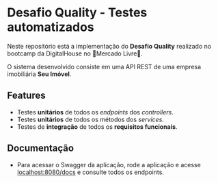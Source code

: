 # Desafio Quality - Testes automatizados

Neste repositório está a implementação do **Desafio Quality** realizado no bootcamp da DigitalHouse no :yellow_heart:Mercado Livre:blue_heart:.

O sistema desenvolvido consiste em uma API REST de uma empresa imobiliária **Seu Imóvel**.

## Features

- Testes **unitários** de todos os *endpoints* dos *controllers*.
- Testes **unitários** de todos os métodos dos *services*.
- Testes de **integração** de todos os **requisitos funcionais**.

## Documentação

- Para acessar o Swagger da aplicação, rode a aplicação e acesse [localhost:8080/docs](localhost:8080/docs) e consulte todos os endpoints.

#
